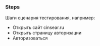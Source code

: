 ### Steps
Шаги сценария тестирования, например:
- Открыть сайт cinsear.ru
- Открыть страницу авторизации
- Авторизоваться 
